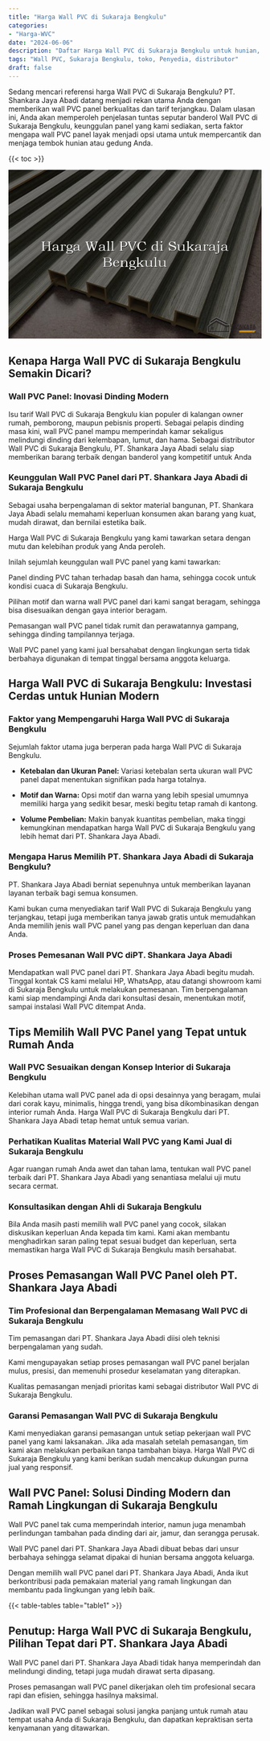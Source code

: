 ```yaml
---
title: "Harga Wall PVC di Sukaraja Bengkulu"
categories: 
- "Harga-WVC"
date: "2024-06-06"
description: "Daftar Harga Wall PVC di Sukaraja Bengkulu untuk hunian, perkantoran, serta toko. Material berkualitas, beragam motif, variasi warna modern, dengan servis penempatan ditangani oleh tim berpengalaman serta garansi resmi!|Jasa penjualan Wall PVC di Sukaraja Bengkulu bagi keperluan tempat tinggal, kantor, maupun gerai, dengan produk unggulan dan pemasangan oleh teknisi berpengalaman dan jaminan resmi.|Pilihan Wall PVC di Sukaraja Bengkulu yang andal bagi hunian, perkantoran, serta ritel, dengan material unggulan dan penempatan dikerjakan oleh teknisi profesional dan jaminan resmi.|Penyediaan Wall PVC di Sukaraja Bengkulu untuk rumah, office, dan gerai, beserta produk terbaik dan penempatan oleh teknisi berpengalaman, lengkap beserta kepastian resmi.}"
tags: "Wall PVC, Sukaraja Bengkulu, toko, Penyedia, distributor"
draft: false
---
```


Sedang mencari referensi harga Wall PVC di Sukaraja Bengkulu? PT. Shankara Jaya Abadi datang menjadi rekan utama Anda dengan memberikan wall PVC panel berkualitas dan tarif terjangkau. Dalam ulasan ini, Anda akan memperoleh penjelasan tuntas seputar banderol Wall PVC di Sukaraja Bengkulu, keunggulan panel yang kami sediakan, serta faktor mengapa wall PVC panel layak menjadi opsi utama untuk mempercantik dan menjaga tembok hunian atau gedung Anda.

{{< toc >}}

![Harga Wall PVC di Sukaraja Bengkulu](/images/Harga-WVC/Harga-Wall-PVC-di-Sukaraja-Bengkulu.png)


## Kenapa Harga Wall PVC di Sukaraja Bengkulu Semakin Dicari?

### Wall PVC Panel: Inovasi Dinding Modern

Isu tarif Wall PVC di Sukaraja Bengkulu kian populer di kalangan owner rumah, pemborong, maupun pebisnis properti. Sebagai pelapis dinding masa kini, wall PVC panel mampu memperindah kamar sekaligus melindungi dinding dari kelembapan, lumut, dan hama. Sebagai distributor Wall PVC di Sukaraja Bengkulu, PT. Shankara Jaya Abadi selalu siap memberikan barang terbaik dengan banderol yang kompetitif untuk Anda

### Keunggulan Wall PVC Panel dari PT. Shankara Jaya Abadi di Sukaraja Bengkulu

Sebagai usaha berpengalaman di sektor material bangunan, PT. Shankara Jaya Abadi selalu memahami keperluan konsumen akan barang yang kuat, mudah dirawat, dan bernilai estetika baik.

Harga Wall PVC di Sukaraja Bengkulu yang kami tawarkan setara dengan mutu dan kelebihan produk yang Anda peroleh.

Inilah sejumlah keunggulan wall PVC panel yang kami tawarkan:

Panel dinding PVC tahan terhadap basah dan hama, sehingga cocok untuk kondisi cuaca di Sukaraja Bengkulu.

Pilihan motif dan warna wall PVC panel dari kami sangat beragam, sehingga bisa disesuaikan dengan gaya interior beragam.

Pemasangan wall PVC panel tidak rumit dan perawatannya gampang, sehingga dinding tampilannya terjaga.

Wall PVC panel yang kami jual bersahabat dengan lingkungan serta tidak berbahaya digunakan di tempat tinggal bersama anggota keluarga.

## Harga Wall PVC di Sukaraja Bengkulu: Investasi Cerdas untuk Hunian Modern

### Faktor yang Mempengaruhi Harga Wall PVC di Sukaraja Bengkulu

Sejumlah faktor utama juga berperan pada harga Wall PVC di Sukaraja Bengkulu.

- **Ketebalan dan Ukuran Panel:** Variasi ketebalan serta ukuran wall PVC panel dapat menentukan signifikan pada harga totalnya.

- **Motif dan Warna:** Opsi motif dan warna yang lebih spesial umumnya memiliki harga yang sedikit besar, meski begitu tetap ramah di kantong.

- **Volume Pembelian:** Makin banyak kuantitas pembelian, maka tinggi kemungkinan mendapatkan harga Wall PVC di Sukaraja Bengkulu yang lebih hemat dari PT. Shankara Jaya Abadi.

### Mengapa Harus Memilih PT. Shankara Jaya Abadi di Sukaraja Bengkulu?

PT. Shankara Jaya Abadi berniat sepenuhnya untuk memberikan layanan layanan terbaik bagi semua konsumen.

Kami bukan cuma menyediakan tarif Wall PVC di Sukaraja Bengkulu yang terjangkau, tetapi juga memberikan tanya jawab gratis untuk memudahkan Anda memilih jenis wall PVC panel yang pas dengan keperluan dan dana Anda.

### Proses Pemesanan Wall PVC diPT. Shankara Jaya Abadi

Mendapatkan wall PVC panel dari PT. Shankara Jaya Abadi begitu mudah. Tinggal kontak CS kami melalui HP, WhatsApp, atau datangi showroom kami di Sukaraja Bengkulu untuk melakukan pemesanan. Tim berpengalaman kami siap mendampingi Anda dari konsultasi desain, menentukan motif, sampai instalasi Wall PVC ditempat Anda.

## Tips Memilih Wall PVC Panel yang Tepat untuk Rumah Anda

### Wall PVC Sesuaikan dengan Konsep Interior di Sukaraja Bengkulu

Kelebihan utama wall PVC panel ada di opsi desainnya yang beragam, mulai dari corak kayu, minimalis, hingga trendi, yang bisa dikombinasikan dengan interior rumah Anda. Harga Wall PVC di Sukaraja Bengkulu dari PT. Shankara Jaya Abadi tetap hemat untuk semua varian.

### Perhatikan Kualitas Material Wall PVC yang Kami Jual di Sukaraja Bengkulu

Agar ruangan rumah Anda awet dan tahan lama, tentukan wall PVC panel terbaik dari PT. Shankara Jaya Abadi yang senantiasa melalui uji mutu secara cermat.

### Konsultasikan dengan Ahli di Sukaraja Bengkulu

Bila Anda masih pasti memilih wall PVC panel yang cocok, silakan diskusikan keperluan Anda kepada tim kami. Kami akan membantu menghadirkan saran paling tepat sesuai budget dan keperluan, serta memastikan harga Wall PVC di Sukaraja Bengkulu masih bersahabat.

## Proses Pemasangan Wall PVC Panel oleh PT. Shankara Jaya Abadi

### Tim Profesional dan Berpengalaman Memasang Wall PVC di Sukaraja Bengkulu

Tim pemasangan dari PT. Shankara Jaya Abadi diisi oleh teknisi berpengalaman yang sudah.

Kami mengupayakan setiap proses pemasangan wall PVC panel berjalan mulus, presisi, dan memenuhi prosedur keselamatan yang diterapkan.

Kualitas pemasangan menjadi prioritas kami sebagai distributor Wall PVC di Sukaraja Bengkulu.

### Garansi Pemasangan Wall PVC di Sukaraja Bengkulu

Kami menyediakan garansi pemasangan untuk setiap pekerjaan wall PVC panel yang kami laksanakan. Jika ada masalah setelah pemasangan, tim kami akan melakukan perbaikan tanpa tambahan biaya. Harga Wall PVC di Sukaraja Bengkulu yang kami berikan sudah mencakup dukungan purna jual yang responsif.

## Wall PVC Panel: Solusi Dinding Modern dan Ramah Lingkungan di Sukaraja Bengkulu

Wall PVC panel tak cuma memperindah interior, namun juga menambah perlindungan tambahan pada dinding dari air, jamur, dan serangga perusak.

Wall PVC panel dari PT. Shankara Jaya Abadi dibuat bebas dari unsur berbahaya sehingga selamat dipakai di hunian bersama anggota keluarga.

Dengan memilih wall PVC panel dari PT. Shankara Jaya Abadi, Anda ikut berkontribusi pada pemakaian material yang ramah lingkungan dan membantu pada lingkungan yang lebih baik.

{{< table-tables table="table1" >}}

## Penutup: Harga Wall PVC di Sukaraja Bengkulu, Pilihan Tepat dari PT. Shankara Jaya Abadi

Wall PVC panel dari PT. Shankara Jaya Abadi tidak hanya memperindah dan melindungi dinding, tetapi juga mudah dirawat serta dipasang.

Proses pemasangan wall PVC panel dikerjakan oleh tim profesional secara rapi dan efisien, sehingga hasilnya maksimal.

Jadikan wall PVC panel sebagai solusi jangka panjang untuk rumah atau tempat usaha Anda di Sukaraja Bengkulu, dan dapatkan kepraktisan serta kenyamanan yang ditawarkan.